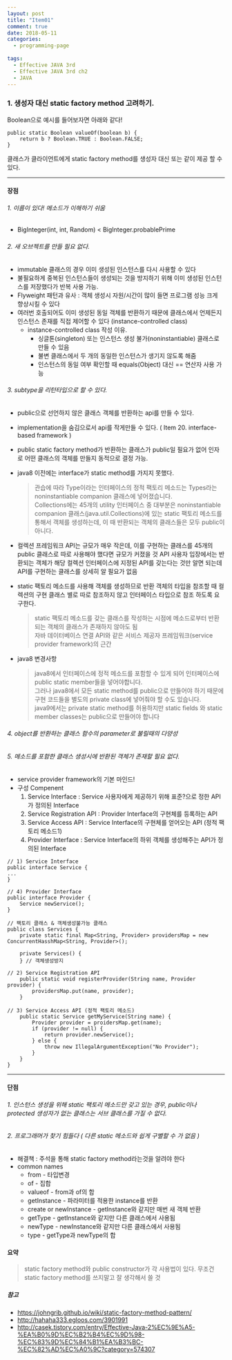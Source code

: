 ```yaml
---
layout: post
title: "Item01"
comment: true
date: 2018-05-11
categories:
  - programming-page
  
tags:
  - Effective JAVA 3rd
  - Effective JAVA 3rd ch2
  - JAVA
---
```


### 1. 생성자 대신 static factory method 고려하기.
Boolean으로 예시를 들어보자면 아래와 같다!  

```
public static Boolean valueOf(boolean b) {
	return b ? Boolean.TRUE : Boolean.FALSE;
}
```

클래스가 클라이언트에게 static factory method를 생성자 대신 또는 같이 제공 할 수 있다.   

<hr/>

#### 장점

###### 1. 이름이 있다!  메소드가 이해하기 쉬움
  * BigInteger(int, int, Random)    < BigInteger.probablePrime

###### 2. 새 오브젝트를 만들 필요 없다.
  * immutable 클래스의 경우 이미 생성된 인스턴스를 다시 사용할 수 있다
  * 불필요하게 중복된 인스턴스들이 생성되는 것을 방지하기 위해 이미 생성된 인스턴스를 저장했다가 반복 사용 가능.
  * Flyweight 패턴과 유사 : 객체 생성시 자원/시간이 많이 들면 프로그램 성능 크게 향상시킬 수 있다
  * 여러번 호출되어도 이미 생성된 동일 객체를 반환하기 때문에 클래스에서 언제든지 인스턴스 존재를 직접 제어할 수 있다 (instance-controlled class)
    * instance-controlled class 작성 이유.
      * 싱글톤(singleton) 또는 인스턴스 생성 불가(noninstantiable) 클래스로 만들 수 있음
      * 불변 클래스에서 두 개의 동일한 인스턴스가 생기지 않도록 해줌
      * 인스턴스의 동일 여부 확인할 때 equals(Object) 대신 == 연산자 사용 가능 

###### 3. subtype을 리턴타입으로 할 수 있다. 
  * public으로 선언하지 않은 클래스 객체를 반환하는 api를 만들 수 있다.
  * implementation을  숨김으로서 api를 작게만들 수 있다. ( Item 20. interface-based framework )  
  * public static factory method가 반환하는 클래스가 public일 필요가 없어 인자로 어떤 클래스의 객체를 만들지 동적으로 결정 가능.

  * java8 이전에는 interface가 static  method를 가지지 못했다.
    > 관습에 따라 Type이라는 인터페이스의 정적 팩토리 메소드는 Types라는 noninstantiable companion 클래스에 넣어졌습니다.  
Collections에는 45개의 utility 인터페이스 중 대부분은 noninstantiable companion 클래스(java.util.Collections)에 있는 static 팩토리 메소드를 통해서 객체를 생성하는데, 이 때 반환되는 객체의 클래스들은 모두 public이 아니다.   

  * 컬렉션 프레임워크 API는 규모가 매우 작은데, 이를 구현하는 클래스를 45개의 public 클래스로 따로 사용해야 했다면 규모가 커졌을 것 API 사용자 입장에서는 반환되는 객체가 해당 컬렉션 인터페이스에 지정된 API를 갖는다는 것만 알면 되는데 API를 구현하는 클래스를 상세히 알 필요가 없음  
  * static 팩토리 메소드를 사용해 객체를 생성하므로 반환 객체의 타입을 참조할 때 컬렉션의 구현 클래스 별로 따로 참조하지 않고 인터페이스 타입으로 참조 하도록 요구한다. 
    > static 팩토리 메소드를 갖는 클래스를 작성하는 시점에 메소드로부터 반환되는 객체의 클래스가 존재하지 않아도 됨   
    자바 데이터베이스 연결 API와 같은 서비스 제공자 프레임워크(service provider framework)의 근간

  * java8 변경사항 
    > java8에서 인터페이스에 정적 메소드를 포함할 수 있게 되어 인터페이스에 public static member들을 넣어야합니다.  
그러나 java8에서 모든  static method를 public으로 만들어야 하기 때문에 구현 코드들을 별도의 private class에 넣어줘야 할 수도 있습니다.   
java9에서는 private static method를 허용하지만 static fields 와 static member classes는 public으로 만들어야 합니다


###### 4. object를 반환하는 클래스 함수의 parameter로 불릴때의 다양성


###### 5. 메소드를 포함한 클래스 생성시에 반환된 객체가 존재할 필요 없다. 
  * service provider framework의 기본 마인드!
  * 구성 Compenent
    1. Service Interface : Service 사용자에게 제공하기 위해 표준?으로 정한 API가 정의된 Interface
    2. Service Registration API : Provider Interface의 구현체를 등록하는 API
    3. Service Access API : Service Interface의 구현체를 얻어오는 API (정적 팩토리 메소드1)
    4. Provider Interface : Service Interface의 하위 객체를 생성해주는 API가 정의된 Interface

```
// 1) Service Interface
public interface Service {
...
}

// 4) Provider Interface
public interface Provider {
	Service newService();
}

// 팩토리 클래스 & 객체생성불가능 클래스
public class Services {
	private static final Map<String, Provider> providersMap = new ConcurrentHasshMap<String, Provider>();
	
	private Services() {
	} // 객체생성방지

// 2) Service Registration API
	public static void registerProvider(String name, Provider provider) {
		providersMap.put(name, provider);
	}
	
// 3) Service Access API (정적 팩토리 메소드)
	public static Service getMyService(String name) {
		Provider provider = proidersMap.get(name);
		if (provider != null) {
			return provider.newService();
		} else {
			throw new IllegalArgumentException("No Provider");
		}
	}
}
```
<hr/>

#### 단점

###### 1. 인스턴스 생성을 위해 static 팩토리 메소드만 갖고 있는 경우, public이나 protected 생성자가 없는 클래스는 서브 클래스를 가질 수 없다.

###### 2. 프로그래머가 찾기 힘들다 ( 다른 static 메소드와 쉽게 구별할 수 가 없음 )
  * 해결책 : 주석을 통해 static factory method라는것을 알려야 한다 
  * common names 
    * from - 타입변경  
    * of  - 집합 
    * valueof - from과 of의 합
    * getInstance  - 파라미터를 적용한 instance를 반환
    * create or newInstance  - getInstance와 같지만 매번 새 객체 반환 
    * getType - getInstance와 같지만 다른 클래스에서 사용됨 
    * newType - newInstance와 같지만 다른 클래스에서 사용됨  
    * type  - getType과 newType의 합 
    
    
#### 요약
  > static factory method와 public constructor가 각 사용법이 있다. 무조건 static factory method를 쓰지말고 잘 생각해서 쓸 것 
  

##### 참고 
  * https://johngrib.github.io/wiki/static-factory-method-pattern/
  * http://hahaha333.egloos.com/3901991
  * http://casek.tistory.com/entry/Effective-Java-2%EC%9E%A5-%EA%B0%9D%EC%B2%B4%EC%9D%98-%EC%83%9D%EC%84%B1%EA%B3%BC-%EC%82%AD%EC%A0%9C?category=574307


